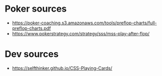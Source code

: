 # Poker sources
 - https://poker-coaching.s3.amazonaws.com/tools/preflop-charts/full-preflop-charts.pdf
 - https://www.pokerstrategy.com/strategy/sss/mss-play-after-flop/

# Dev sources
 - https://selfthinker.github.io/CSS-Playing-Cards/
